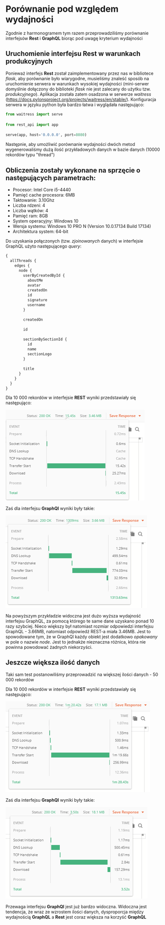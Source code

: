 # Porównanie pod względem wydajności

Zgodnie z harmonogramem tym razem przeprowadziliśmy porównanie interfejsów **Rest** i **GraphQL** biorąc pod uwagę kryterium wydajności

## Uruchomienie interfejsu **Rest** w warunkach produkcyjnych

Ponieważ interfejs **Rest** został zaimplementowany przez nas w bibliotece *flask*, aby porównanie było wiarygodne, musieliśmy znaleść sposób na uruchomienie serwera w warunkach wysokiej wydajności (mini-serwer domyślnie dołączony do biblioteki *flask* nie jest zalecany do użytku tzw. *produkcyjnego*). Aplikacja została zatem osadzona w serwerze *waitress* (https://docs.pylonsproject.org/projects/waitress/en/stable/). Konfiguracja serwera w języku python była bardzo łatwa i wyglądała następująco:

```py
from waitress import serve

from rest_api import app

serve(app, host='0.0.0.0', port=8080)
```

Następnie, aby umożliwić porównanie wydajności dwóch metod wygenerowaliśmy dużą ilość przykładowych danych w bazie danych (10000 rekordów typu "thread")

## Obliczenia zostały wykonane na sprzęcie o następujących parametrach:

* Procesor: Intel Core i5-4440
* Pamięć cache procesora: 6MB
* Taktowanie: 3.10Ghz
* Liczba rdzeni: 4
* Liczba wątków: 4
* Pamięć ram: 8GB
* System operacyjny: Windows 10
* Wersja systemu: Windows 10 PRO N (Version 10.0.17134 Build 17134)
* Architektura system: 64-bit

Do uzyskania połączonych (tzw. *zjoinowanych* danych) w interfejsie GraphQL użyto następującego *query*:

```
{
  allThreads {
    edges {
      node {
        userByCreatedById {
          aboutMe
          avatar
          createdOn
          id
          signature
          username
        }
        
        createdOn

        id
        
        sectionBySectionId {
          id
          name
          sectionLogo
        }
        
        title
      }
    }
  }
}
```

Dla 10 000 rekordów w interfejsie **REST** wyniki przedstawiały się następująco:

![rest10k](https://raw.githubusercontent.com/szymonsadowski3/StudioProjektowe2/master/documentation/rest10k.png)

Zaś dla interfejsu **GraphQl** wyniki były takie:

![graphql10k](https://raw.githubusercontent.com/szymonsadowski3/StudioProjektowe2/master/documentation/graphql10k.png)

Na powyższym przykładzie widoczna jest dużo wyższa wydajność interfejsu GraphQL, za pomocą którego te same dane uzyskano ponad 10 razy szybciej. Nieco większy był natomiast rozmiar odpowiedzi interfejsu GraphQL - 3.66MB, natomiast odpowiedź REST-a miała 3.46MB. Jest to spowodowane tym, że w GraphQl każdy obiekt jest dodatkowo *opakowany* w pole o nazwie *node*. Jest to jednakże nieznaczna różnica, która nie powinna powodować żadnych niekorzyści.

## Jeszcze większa ilość danych

Taki sam test postanowiliśmy przeprowadzić na większej ilości danych - 50 000 rekordów

Dla 10 000 rekordów w interfejsie **REST** wyniki przedstawiały się następująco:

![rest50k](https://raw.githubusercontent.com/szymonsadowski3/StudioProjektowe2/master/documentation/rest50k.png)

Zaś dla interfejsu **GraphQl** wyniki były takie:

![graphql50k](https://raw.githubusercontent.com/szymonsadowski3/StudioProjektowe2/master/documentation/graphql50k.png)

Przewaga interfejsu **GraphQl** jest już bardzo widoczna. Widoczna jest tendencja, że wraz ze wzrostem ilości danych, dysproporcja między wydajnością **GraphQL** a **Rest** jest coraz większa na korzyść **GraphQL**